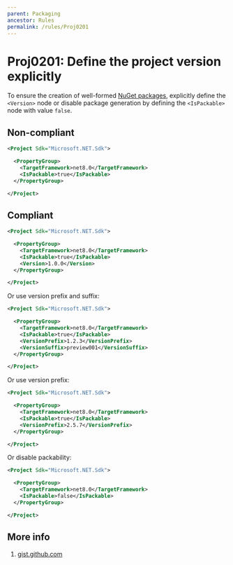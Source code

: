 ```yaml
---
parent: Packaging
ancestor: Rules
permalink: /rules/Proj0201
---
```


# Proj0201: Define the project version explicitly
To ensure the creation of well-formed [NuGet packages](../general/nuget-packages.md),
explicitly define the `<Version>` node or disable package generation by
defining the `<IsPackable>` node with value `false`.

## Non-compliant
``` xml
<Project Sdk="Microsoft.NET.Sdk">

  <PropertyGroup>
    <TargetFramework>net8.0</TargetFramework>
    <IsPackable>true</IsPackable>
  </PropertyGroup>

</Project>
```

## Compliant
``` xml
<Project Sdk="Microsoft.NET.Sdk">

  <PropertyGroup>
    <TargetFramework>net8.0</TargetFramework>
    <IsPackable>true</IsPackable>
    <Version>1.0.0</Version>
  </PropertyGroup>

</Project>
```

Or use version prefix and suffix:

``` xml
<Project Sdk="Microsoft.NET.Sdk">

  <PropertyGroup>
    <TargetFramework>net8.0</TargetFramework>
    <IsPackable>true</IsPackable>
    <VersionPrefix>1.2.3</VersionPrefix>
    <VersionSuffix>preview001</VersionSuffix>
  </PropertyGroup>

</Project>
```

Or use version prefix:

``` xml
<Project Sdk="Microsoft.NET.Sdk">

  <PropertyGroup>
    <TargetFramework>net8.0</TargetFramework>
    <IsPackable>true</IsPackable>
    <VersionPrefix>2.5.7</VersionPrefix>
  </PropertyGroup>

</Project>
```

Or disable packability:

``` xml
<Project Sdk="Microsoft.NET.Sdk">

  <PropertyGroup>
    <TargetFramework>net8.0</TargetFramework>
    <IsPackable>false</IsPackable>
  </PropertyGroup>

</Project>
```

## More info
1. [gist.github.com](https://gist.github.com/jonlabelle/34993ee032c26420a0943b1c9d106cdc)
